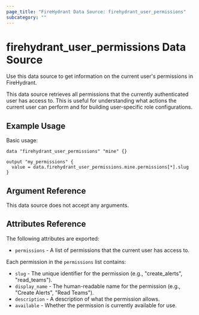 ```yaml
---
page_title: "FireHydrant Data Source: firehydrant_user_permissions"
subcategory: ""
---
```


# firehydrant_user_permissions Data Source

Use this data source to get information on the current user's permissions in FireHydrant.

This data source retrieves all permissions that the currently authenticated user has access to. This is useful for understanding what actions the current user can perform and for building user-specific role configurations.

## Example Usage

Basic usage:
```hcl
data "firehydrant_user_permissions" "mine" {}

output "my_permissions" {
  value = data.firehydrant_user_permissions.mine.permissions[*].slug
}
```

## Argument Reference

This data source does not accept any arguments.

## Attributes Reference

The following attributes are exported:

* `permissions` - A list of permissions that the current user has access to.

Each permission in the `permissions` list contains:

* `slug` - The unique identifier for the permission (e.g., "create_alerts", "read_teams").
* `display_name` - The human-readable name for the permission (e.g., "Create Alerts", "Read Teams").
* `description` - A description of what the permission allows.
* `available` - Whether the permission is currently available for use.

